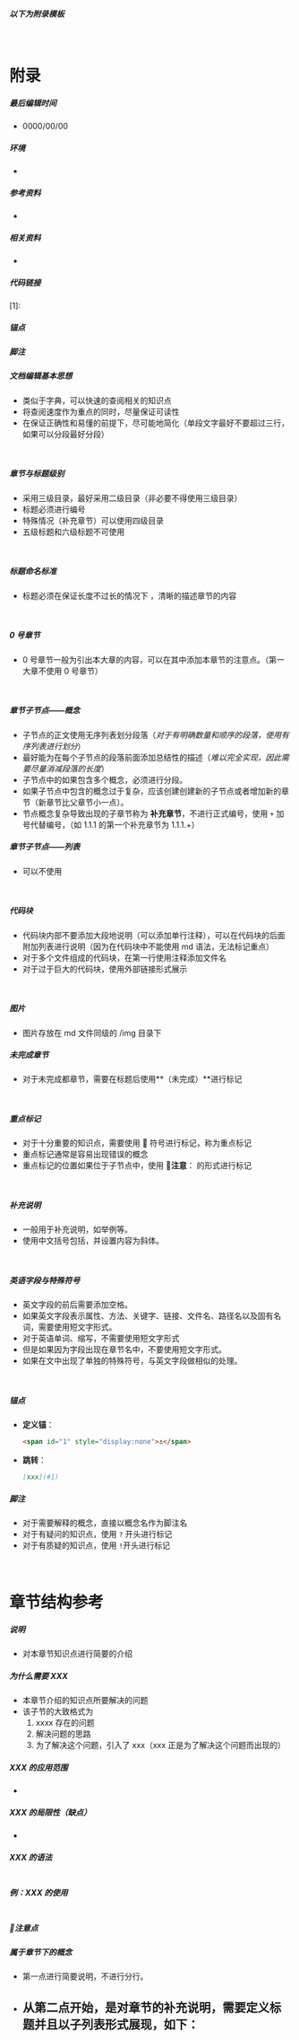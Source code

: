 ##### 以下为附录模板

<div STYLE="page-break-after: always;"><br></div>

# 附录

##### 最后编辑时间

- 0000/00/00

##### 环境

- 

##### 参考资料

- 

##### 相关资料

- 

##### 代码链接

[1]:

##### 锚点

[](#1) 

##### 脚注

[^xxx]: 











##### 文档编辑基本思想

- 类似于字典，可以快速的查阅相关的知识点
- 将查阅速度作为重点的同时，尽量保证可读性
- 在保证正确性和易懂的前提下，尽可能地简化（单段文字最好不要超过三行，如果可以分段最好分段）

<br>

##### 章节与标题级别

- 采用三级目录，最好采用二级目录（非必要不得使用三级目录）
- 标题必须进行编号
- 特殊情况（补充章节）可以使用四级目录
- 五级标题和六级标题不可使用

<br>

##### 标题命名标准

- 标题必须在保证长度不过长的情况下 ，清晰的描述章节的内容

<br>

##### 0 号章节

- 0 号章节一般为引出本大章的内容，可以在其中添加本章节的注意点。（第一大章不使用 0 号章节）

<br>

##### 章节子节点——概念

- 子节点的正文使用无序列表划分段落（*对于有明确数量和顺序的段落，使用有序列表进行划分*）
- 最好能为在每个子节点的段落前面添加总结性的描述（*难以完全实现，因此需要尽量消减段落的长度*）
- 子节点中的如果包含多个概念，必须进行分段。
- 如果子节点中包含的概念过于复杂，应该创建创建新的子节点或者增加新的章节（新章节比父章节小一点）。
- 节点概念复杂导致出现的子章节称为 **补充章节**，不进行正式编号，使用 `+` 加号代替编号，（如 1.1.1 的第一个补充章节为 1.1.1.+）

##### 章节子节点——列表

- 可以不使用

<br>

##### 代码块

- 代码块内部不要添加大段地说明（可以添加单行注释），可以在代码块的后面附加列表进行说明（因为在代码块中不能使用 md 语法，无法标记重点）
- 对于多个文件组成的代码块，在第一行使用注释添加文件名
- 对于过于巨大的代码块，使用外部链接形式展示

<br>

##### 图片

- 图片存放在 md 文件同级的 /img 目录下

##### 未完成章节

- 对于未完成都章节，需要在标题后使用**（未完成）**进行标记

<br>

##### 重点标记

- 对于十分重要的知识点，需要使用 📌 符号进行标记，称为重点标记
- 重点标记通常是容易出现错误的概念
- 重点标记的位置如果位于子节点中，使用  📌**注意**： 的形式进行标记

<br>

##### 补充说明

- 一般用于补充说明，如举例等。
- 使用中文括号包括，并设置内容为斜体。

<br>

##### 英语字段与特殊符号

- 英文字段的前后需要添加空格。
- 如果英文字段表示属性、方法、关键字、链接、文件名、路径名以及固有名词，需要使用短文字形式。
- 对于英语单词、缩写，不需要使用短文字形式
- 但是如果因为字段出现在章节名中，不要使用短文字形式。
- 如果在文中出现了单独的特殊符号，与英文字段做相似的处理。

<br>

##### 锚点

- **定义锚**：

  ```markdown
  <span id="1" style="display:none">⚓</span>
  ```

- **跳转**：

  ```markdown
  [xxx](#1)
  ```

##### 脚注

- 对于需要解释的概念，直接以概念名作为脚注名
- 对于有疑问的知识点，使用 `?` 开头进行标记
- 对于有质疑的知识点，使用 `!`开头进行标记

<br>



# 章节结构参考

##### 说明

- 对本章节知识点进行简要的介绍

##### 为什么需要 XXX

- 本章节介绍的知识点所要解决的问题
- 该子节的大致格式为
  1. xxxx 存在的问题
  2. 解决问题的思路
  3. 为了解决这个问题，引入了 xxx（xxx 正是为了解决这个问题而出现的）

##### XXX 的应用范围

- 

##### XXX 的局限性（缺点）

- 

##### XXX 的语法

```

```

##### 例：XXX 的使用

```

```

##### 📌注意点

##### 属于章节下的概念

- 第一点进行简要说明，不进行分行。
- 从第二点开始，是对章节的补充说明，需要定义标题并且以子列表形式展现，如下：
  - 
